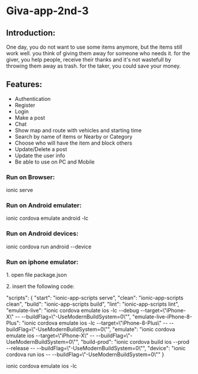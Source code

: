 # Giva-app-2nd-3
<h2>
Introduction:</h2>
<p>One day, you do not want to use some items anymore, but the items still work well. you think of giving them away for someone who needs it. for the giver, you help people, receive their thanks and it's not wastefull by throwing them away as trash. for the taker, you could save your money. 
</p>
<h2>Features:</h2>
<ul>
  <li>Authentication</li>
  <li>Register</li>
  <li>Login</li>
  <li>Make a post</li>
  <li>Chat</li>
  <li>Show map and route with vehicles and starting time</li>
  <li>Search by name of items or Nearby or Category</li>
  <li>Choose who will have the item and block others</li>
  <li>Update/Delete a post</li>
  <li>Update the user info</li>
  <li>Be able to use on PC and Mobile</li>
</ul>
<h3>Run on Browser:</h3>
<p>ionic serve</p>
<h3>Run on Android emulater:</h3>
<p>ionic cordova emulate android -lc</p>
<h3>Run on Android devices:</h3>
<p>ionic cordova run android --device</p>
<h3>Run on iphone emulator:</h3>
<p>1. open file package.json</p>
<p>2. insert the following code:</p>
<p>"scripts": {
     "start": "ionic-app-scripts serve",
     "clean": "ionic-app-scripts clean",
     "build": "ionic-app-scripts build",
     "lint": "ionic-app-scripts lint",
     "emulate-live": "ionic cordova emulate ios -lc --debug --target=\"iPhone-X\" -- --buildFlag=\"-UseModernBuildSystem=0\"",
     "emulate-live-iPhone-8-Plus": "ionic cordova emulate ios -lc --target=\"iPhone-8-Plus\" -- --buildFlag=\"-UseModernBuildSystem=0\"",
     "emulate": "ionic cordova emulate ios --target=\"iPhone-X\" -- --buildFlag=\"-UseModernBuildSystem=0\"",
     "build-prod": "ionic cordova build ios --prod --release -- --buildFlag=\"-UseModernBuildSystem=0\"",
     "device": "ionic cordova run ios -- --buildFlag=\"-UseModernBuildSystem=0\""
   }    </p>
   <p>ionic cordova emulate ios -lc</p>
